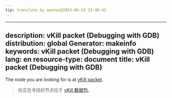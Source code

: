 ```yaml
---
tip: translate by openai@2023-06-23 15:40:43
...
```

---
description: vKill packet (Debugging with GDB)
distribution: global
Generator: makeinfo
keywords: vKill packet (Debugging with GDB)
lang: en
resource-type: document
title: vKill packet (Debugging with GDB)
----------------------------------------

The node you are looking for is at [vKill packet](Packets.html#vKill-packet).

> 你正在寻找的节点位于 [vKill 数据包](Packets.html#vKill-packet)。
